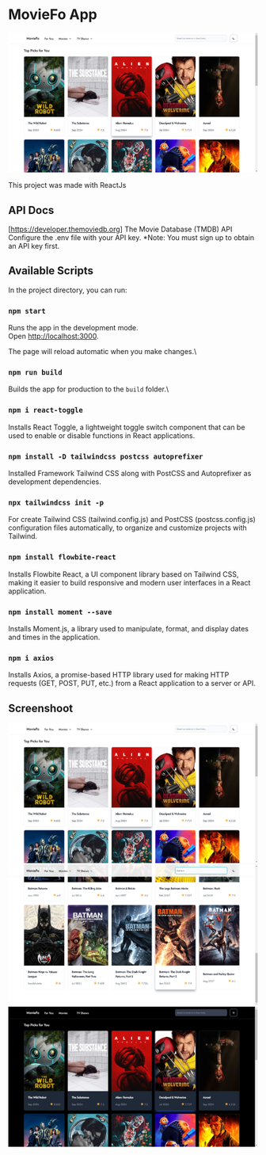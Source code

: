 # MovieFo App

![alt text](image.png)

This project was made with ReactJs

## API Docs

[https://developer.themoviedb.org] The Movie Database (TMDB) API
Configure the .env file with your API key.
\*Note: You must sign up to obtain an API key first.

## Available Scripts

In the project directory, you can run:

### `npm start`

Runs the app in the development mode.\
Open [http://localhost:3000](http://localhost:3000).

The page will reload automatic when you make changes.\

### `npm run build`

Builds the app for production to the `build` folder.\

### `npm i react-toggle`

Installs React Toggle, a lightweight toggle switch component that can be used to enable or disable functions in React applications.

### `npm install -D tailwindcss postcss autoprefixer`

Installed Framework Tailwind CSS along with PostCSS and Autoprefixer as development dependencies.

### `npx tailwindcss init -p`

For create Tailwind CSS (tailwind.config.js) and PostCSS (postcss.config.js) configuration files automatically, to organize and customize projects with Tailwind.

### `npm install flowbite-react`

Installs Flowbite React, a UI component library based on Tailwind CSS, making it easier to build responsive and modern user interfaces in a React application.

### `npm install moment --save`

Installs Moment.js, a library used to manipulate, format, and display dates and times in the application.

### `npm i axios`

Installs Axios, a promise-based HTTP library used for making HTTP requests (GET, POST, PUT, etc.) from a React application to a server or API.

## Screenshoot

![alt text](image.png)
![alt text](image-1.png)
![alt text](image-2.png)

